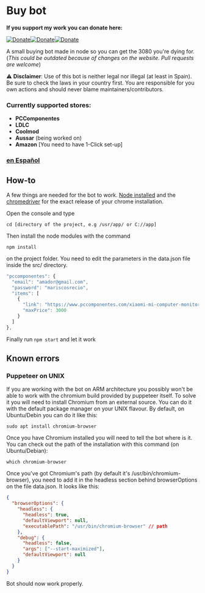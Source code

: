 # Buy bot

**If you support my work you can donate here:**

[![Donate](https://img.shields.io/badge/Donate-PayPal-blue.svg)](https://www.paypal.com/paypalme/paucolome)[![Donate](https://img.shields.io/badge/BitCoin-bc1q7dwjlknyvwv4s4hr7gmzje96awv5s47hys38xq-yellow)](https://link.trustwallet.com/send?coin=0&address=bc1q7dwjlknyvwv4s4hr7gmzje96awv5s47hys38xq)[![Donate](https://img.shields.io/badge/NANO-nano_3t6mahppbnjg43b3ri6z4ywt5hhtdkf9cpgnny19uonptg8a5sabkfgj4fw9-9cf)](https://link.trustwallet.com/send?coin=165&address=nano_3t6mahppbnjg43b3ri6z4ywt5hhtdkf9cpgnny19uonptg8a5sabkfgj4fw9)

A small buying bot made in node so you can get the 3080 you're dying for. (_This could be outdated because of changes on the website. Pull requests are welcome_)

:warning: **Disclaimer**: Use of this bot is neither legal nor illegal (at least in Spain). Be sure to check the laws in your country first. You are responsible for you own actions and should never blame maintainers/contributors.

### Currently supported stores:

- **PCComponentes**
- **LDLC**
- **Coolmod**
- **Aussar** (being worked on)
- **Amazon** [You need to have 1-Click set-up]

### [en Español](https://github.com/elpatronaco/pccomponentes-buy-bot/blob/master/readme.es.md)

## How-to

A few things are needed for the bot to work. [Node installed](https://nodejs.org/es/download/) and the [chromedriver](https://chromedriver.chromium.org/getting-started) for the exact release of your chrome installation.

Open the console and type

```console
cd [directory of the project, e.g /usr/app/ or C://app]
```

Then install the node modules with the command

```console
npm install
```

on the project folder. You need to edit the parameters in the data.json file inside the src/ directory.

```javascript
"pccomponentes": {
  "email": "amador@gmail.com",
  "password": "mariscosrecio",
  "items": [
    {
      "link": "https://www.pccomponentes.com/xiaomi-mi-computer-monitor-light-bar?gclid=Cj0KCQiAhP2BBhDdARIsAJEzXlFGPt39wcTtyjo0deaBkYmMFp7w0uHrSrSwFlMSCJzVJIUCZZYrQs0aAvfzEALw_wcB&",
      "maxPrice": 3000
    }
  ]
},
```

Finally run `npm start` and let it work

## Known errors

### Puppeteer on UNIX

If you are working with the bot on ARM architecture you possibly won't be able to work with the chromium build provided by puppeteer itself. To solve it you will need to install Chromium from an external source. You can do it with the default package manager on your UNIX flavour. By default, on Ubuntu/Debin you can do it like this:

```
sudo apt install chromium-browser
```

Once you have Chromium installed you will need to tell the bot where is it. You can check out the path of the installation with this command (on Ubuntu/Debian):

```
which chromium-browser
```

Once you've got Chromium's path (by default it's /usr/bin/chromium-browser), you need to add it in the headless section behind browserOptions on the file data.json. It looks like this:

```json
{
  "browserOptions": {
    "headless": {
      "headless": true,
      "defaultViewport": null,
      "executablePath": "/usr/bin/chromium-browser" // path
    },
    "debug": {
      "headless": false,
      "args": ["--start-maximized"],
      "defaultViewport": null
    }
  }
}
```

Bot should now work properly.
